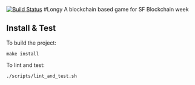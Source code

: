 [![Build Status](https://travis-ci.com/eco/longy.svg?token=QuNAGfYo3kcpqd58kfZs&branch=master)](https://travis-ci.com/eco/longy)
#Longy
A blockchain based game for SF Blockchain week

## Install & Test
To build the project:

```make install```

To lint and test:

```./scripts/lint_and_test.sh```